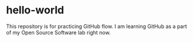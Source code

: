 # hello-world
This repository is for practicing GitHub flow.
I am learning GitHub as a part of my Open Source Software lab right now.
